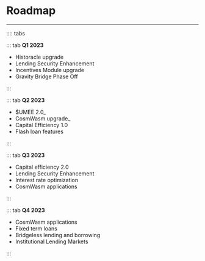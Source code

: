 # Roadmap

****
:::: tabs

::: tab **Q1 2023**

- Historacle upgrade
- Lending Security Enhancement
- Incentives Module upgrade
- Gravity Bridge Phase Off

:::

::: tab **Q2 2023**

- $UMEE 2.0_
- CosmWasm upgrade_
- Capital Efficiency 1.0
- Flash loan features

:::

::: tab **Q3 2023**

- Capital efficiency 2.0 
- Lending Security Enhancement 
- Interest rate optimization 
- CosmWasm applications

:::

::: tab **Q4 2023**

- CosmWasm applications
- Fixed term loans
- Bridgeless lending and borrowing
- Institutional Lending Markets

:::
